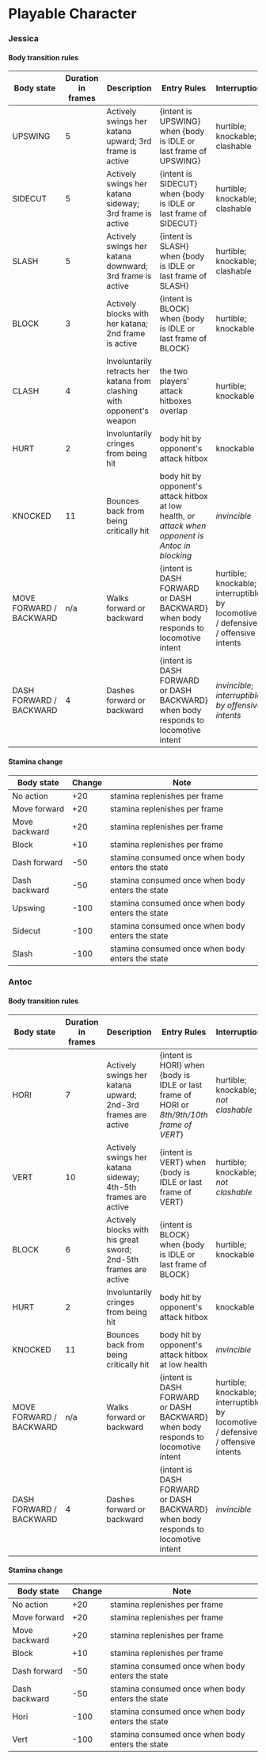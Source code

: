 # Playable Character

### Jessica
#### Body transition rules
| Body state | Duration in frames | Description | Entry Rules | Interruption |
| - | - | - | - | - |
| UPSWING | 5 | Actively swings her katana upward; 3rd frame is active | {intent is UPSWING} when {body is IDLE or last frame of UPSWING} | hurtible; knockable; clashable |
| SIDECUT | 5 | Actively swings her katana sideway; 3rd frame is active | {intent is SIDECUT} when {body is IDLE or last frame of SIDECUT} | hurtible; knockable; clashable |
| SLASH | 5 | Actively swings her katana downward; 3rd frame is active | {intent is SLASH} when {body is IDLE or last frame of SLASH} | hurtible; knockable; clashable |
| BLOCK | 3 | Actively blocks with her katana; 2nd frame is active | {intent is BLOCK} when {body is IDLE or last frame of BLOCK} | hurtible; knockable |
| CLASH | 4 | Involuntarily retracts her katana from clashing with opponent's weapon | the two players' attack hitboxes overlap | hurtible; knockable |
| HURT | 2 | Involuntarily cringes from being hit | body hit by opponent's attack hitbox | knockable |
| KNOCKED | 11 | Bounces back from being critically hit | body hit by opponent's attack hitbox at low health, *or attack when opponent is Antoc in blocking* | *invincible* |
| MOVE FORWARD / BACKWARD | n/a | Walks forward or backward | {intent is DASH FORWARD or DASH BACKWARD} when body responds to locomotive intent | hurtible; knockable; interruptible by locomotive / defensive / offensive intents
| DASH FORWARD / BACKWARD | 4 | Dashes forward or backward | {intent is DASH FORWARD or DASH BACKWARD} when body responds to locomotive intent | *invincible*; *interruptible by offensive intents* |

#### Stamina change
| Body state | Change | Note |
| - | - | - |
| No action | +20 | stamina replenishes per frame |
| Move forward | +20 | stamina replenishes per frame |
| Move backward | +20 | stamina replenishes per frame |
| Block | +10 | stamina replenishes per frame |
| Dash forward | -50 | stamina consumed once when body enters the state |
| Dash backward | -50 | stamina consumed once when body enters the state |
| Upswing | -100 | stamina consumed once when body enters the state |
| Sidecut | -100 | stamina consumed once when body enters the state |
| Slash | -100 | stamina consumed once when body enters the state |

### Antoc

#### Body transition rules
| Body state | Duration in frames | Description | Entry Rules | Interruption |
| - | - | - | - | - |
| HORI | 7 | Actively swings her katana upward; 2nd-3rd frames are active | {intent is HORI} when {body is IDLE or last frame of HORI or *8th/9th/10th frame of VERT*} | hurtible; knockable; *not clashable*  |
| VERT | 10 | Actively swings her katana sideway; 4th-5th frames are active | {intent is VERT} when {body is IDLE or last frame of VERT} | hurtible; knockable; *not clashable* |
| BLOCK | 6 | Actively blocks with his great sword; 2nd-5th frames are active | {intent is BLOCK} when {body is IDLE or last frame of BLOCK} | hurtible; knockable |
| HURT | 2 | Involuntarily cringes from being hit | body hit by opponent's attack hitbox | knockable |
| KNOCKED | 11 | Bounces back from being critically hit | body hit by opponent's attack hitbox at low health | *invincible* |
| MOVE FORWARD / BACKWARD | n/a | Walks forward or backward | {intent is DASH FORWARD or DASH BACKWARD} when body responds to locomotive intent | hurtible; knockable; interruptible by locomotive / defensive / offensive intents |
| DASH FORWARD / BACKWARD | 4 | Dashes forward or backward | {intent is DASH FORWARD or DASH BACKWARD} when body responds to locomotive intent | *invincible* |

#### Stamina change
| Body state | Change | Note |
| - | - | - |
| No action | +20 | stamina replenishes per frame |
| Move forward | +20 | stamina replenishes per frame |
| Move backward | +20 | stamina replenishes per frame |
| Block | +10 | stamina replenishes per frame |
| Dash forward | -50 | stamina consumed once when body enters the state |
| Dash backward | -50 | stamina consumed once when body enters the state |
| Hori | -100 | stamina consumed once when body enters the state |
| Vert | -100 | stamina consumed once when body enters the state |